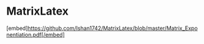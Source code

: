 # MatrixLatex
[embed]https://github.com/Ishan1742/MatrixLatex/blob/master/Matrix_Exponentiation.pdf[/embed]

